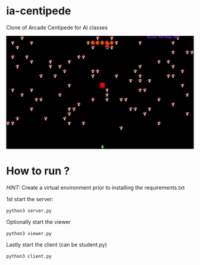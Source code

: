 # ia-centipede
Clone of Arcade Centipede for AI classes

![Demo Animation](screen_record.gif)

# How to run ?
*HINT:* Create a virtual environment prior to installing the requirements.txt

1st start the server:
```
python3 server.py
```

Optionally start the viewer
```
python3 viewer.py
```

Lastly start the client (can be student.py)
```
python3 client.py
```
